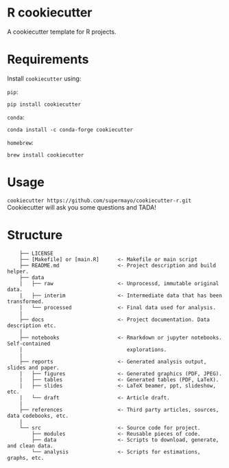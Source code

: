 # R cookiecutter

A cookiecutter template for R projects.

# Requirements
Install `cookiecutter` using:

`pip`:
```
pip install cookiecutter
```

`conda`:

```
conda install -c conda-forge cookiecutter
```

`homebrew`:

```
brew install cookiecutter
```

# Usage

`cookiecutter https://github.com/supermayo/cookiecutter-r.git`
Cookiecutter will ask you some questions and TADA!

# Structure
```
    ├── LICENSE                     
    ├── [Makefile] or [main.R]      <- Makefile or main script 
    ├── README.md                   <- Project description and build helper.
    ├── data 
    |   ├── raw                     <- Unprocessd, immutable original data.
    |   ├── interim                 <- Intermediate data that has been transformed.
    |   └── processed               <- Final data used for analysis.
    |
    ├── docs                        <- Project documentation. Data description etc.
    |
    ├── notebooks                   <- Rmarkdown or jupyter notebooks. Self-contained
    |                                  explorations.
    |
    ├── reports                     <- Generated analysis output, slides and paper.
    |   ├── figures                 <- Generated graphics (PDF, JPEG).
    |   ├── tables                  <- Generated tables (PDF, LaTeX).
    |   ├── slides                  <- LaTeX beamer, ppt, slideshow, etc. 
    |   └── draft                   <- Article draft.
    |
    ├── references                  <- Third party articles, sources, data codebooks, etc.
    |
    └── src                         <- Source code for project.
        ├── modules                 <- Reusable pieces of code.
        ├── data                    <- Scripts to download, generate, and clean data.
        └── analysis                <- Scripts for estimations, graphs, etc.

```